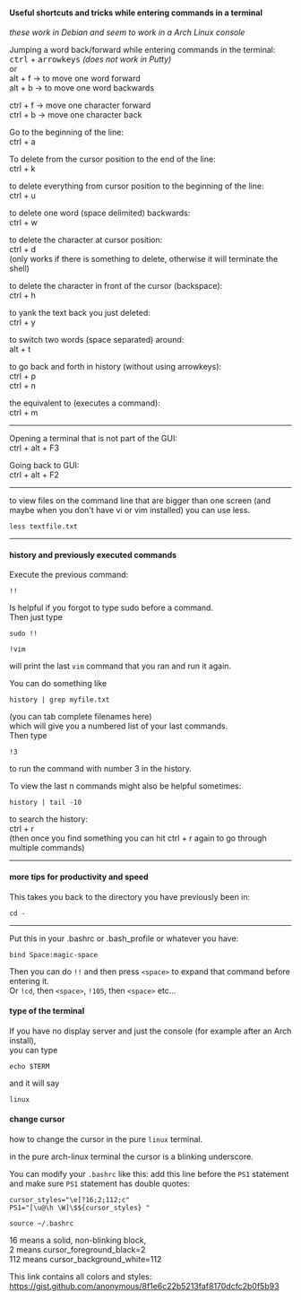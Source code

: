 #### Useful shortcuts and tricks while entering commands in a terminal


*these work in Debian and seem to work in a Arch Linux console*

Jumping a word back/forward while entering commands in the terminal:\
<kbd>ctrl</kbd> + <kbd>arrowkeys</kbd> *(does not work in Putty)*\
or\
alt + f -> to move one word forward\
alt + b -> to move one word backwards

ctrl + f -> move one character forward\
ctrl + b -> move one character back

Go to the beginning of the line:\
ctrl + a

To delete from the cursor position to the end of the line:\
ctrl + k

to delete everything from cursor position to the beginning of the line:\
ctrl + u

to delete one word (space delimited) backwards:\
ctrl + w

to delete the character at cursor position:\
ctrl + d\
(only works if there is something to delete, otherwise it will terminate the shell)

to delete the character in front of the cursor (backspace):\
ctrl + h

to yank the text back you just deleted:\
ctrl + y

to switch two words (space separated) around:\
alt + t

to go back and forth in history (without using arrowkeys):\
ctrl + p\
ctrl + n

the equivalent to <enter> (executes a command):\
ctrl + m

***

Opening a terminal that is not part of the GUI:\
ctrl + alt + F3

Going back to GUI:\
ctrl + alt + F2

***
to view files on the command line that are bigger than one screen (and maybe when you don't have vi or vim installed) you can use less.
```
less textfile.txt
```
***

#### history and previously executed commands

Execute the previous command:
```
!!
```

Is helpful if you forgot to type sudo before a command.\
Then just type
```
sudo !!
```

```
!vim
```
will print the last `vim` command that you ran and run it again.

You can do something like
```
history | grep myfile.txt
```
(you can tab complete filenames here)\
which will give you a numbered list of your last commands.\
Then type
```
!3
```
to run the command with number 3 in the history.

To view the last n commands might also be helpful sometimes:
```
history | tail -10
```

to search the history:\
ctrl + r\
(then once you find something you can hit ctrl + r again to go through multiple commands)

***
#### more tips for productivity and speed

This takes you back to the directory you have previously been in:
```
cd -
```
***
Put this in your .bashrc or .bash_profile or whatever you have:
```
bind Space:magic-space
```

Then you can do `!!` and then press `<space>` to expand that command before entering it.\
Or `!cd`, then `<space>`, `!105`, then `<space>` etc...

#### type of the terminal

If you have no display server and just the console (for example after an Arch install),\
you can type
```
echo $TERM
```
and it will say
```
linux
```

#### change cursor

how to change the cursor in the pure `linux` terminal.

in the pure arch-linux terminal the cursor is a blinking underscore.

You can modify your `.bashrc` like this:
add this line before the `PS1` statement and make sure `PS1` statement has double quotes:
```
cursor_styles="\e[?16;2;112;c"
PS1="[\u@\h \W]\$${cursor_styles} "
```
```
source ~/.bashrc
```

16 means a solid, non-blinking block,\
2 means cursor_foreground_black=2\
112 means cursor_background_white=112

This link contains all colors and styles: https://gist.github.com/anonymous/8f1e6c22b5213faf8170dcfc2b0f5b93

